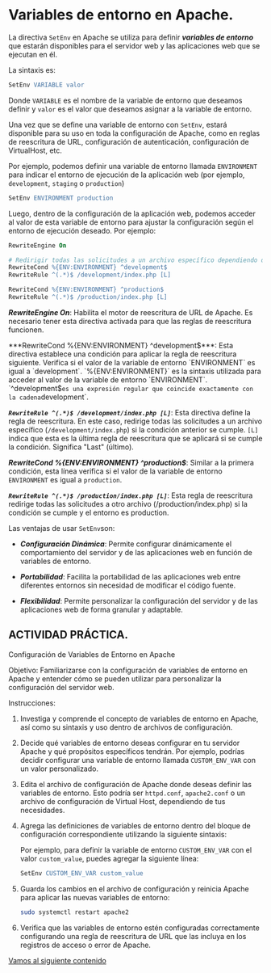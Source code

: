 # Variables de entorno en Apache.


La directiva `SetEnv` en Apache se utiliza para definir ***variables de entorno*** que estarán disponibles para el servidor web y las aplicaciones web que se ejecutan en él. 

La sintaxis es: 
```apache
SetEnv VARIABLE valor
```

Donde `VARIABLE` es el nombre de la variable de entorno que deseamos definir y `valor` es el valor que deseamos asignar a la variable de entorno.

Una vez que se define una variable de entorno con `SetEnv`, estará disponible para su uso en toda la configuración de Apache, como en reglas de reescritura de URL, configuración de autenticación, configuración de VirtualHost, etc.

Por ejemplo, podemos definir una variable de entorno llamada `ENVIRONMENT` para indicar el entorno de ejecución de la aplicación web (por ejemplo, `development`, `staging` o `production`)

```apache
SetEnv ENVIRONMENT production
```

Luego, dentro de la configuración de la aplicación web, podemos acceder al valor de esta variable de entorno para ajustar la configuración según el entorno de ejecución deseado. Por ejemplo:

```apache
RewriteEngine On

# Redirigir todas las solicitudes a un archivo específico dependiendo del entorno
RewriteCond %{ENV:ENVIRONMENT} ^development$
RewriteRule ^(.*)$ /development/index.php [L]

RewriteCond %{ENV:ENVIRONMENT} ^production$
RewriteRule ^(.*)$ /production/index.php [L]
```

***RewriteEngine On***: Habilita el motor de reescritura de URL de Apache. Es necesario tener esta directiva activada para que las reglas de reescritura funcionen.

***RewriteCond %{ENV:ENVIRONMENT} ^development$***: Esta directiva establece una condición para aplicar la regla de reescritura siguiente. Verifica si el valor de la variable de entorno `ENVIRONMENT` es igual a `development`. `%{ENV:ENVIRONMENT}` es la sintaxis utilizada para acceder al valor de la variable de entorno `ENVIRONMENT`.
`^development$` es una expresión regular que coincide exactamente con la cadena `development`. 

***`RewriteRule ^(.*)$ /development/index.php [L]`***: Esta directiva define la regla de reescritura. En este caso, redirige todas las solicitudes a un archivo específico (`/development/index.php`) si la condición anterior se cumple.
`[L]` indica que esta es la última regla de reescritura que se aplicará si se cumple la condición. Significa "Last" (último).

***RewriteCond %{ENV:ENVIRONMENT} ^production$***: Similar a la primera condición, esta línea verifica si el valor de la variable de entorno `ENVIRONMENT` es igual a `production`.

***`RewriteRule ^(.*)$ /production/index.php [L]`***: Esta regla de reescritura redirige todas las solicitudes a otro archivo (/production/index.php) si la condición se cumple y el entorno es production.


Las ventajas de usar `SetEnv`son:
   
- ***Configuración Dinámica***: Permite configurar dinámicamente el comportamiento del servidor y de las aplicaciones web en función de variables de entorno.

- ***Portabilidad***: Facilita la portabilidad de las aplicaciones web entre diferentes entornos sin necesidad de modificar el código fuente.

- ***Flexibilidad***: Permite personalizar la configuración del servidor y de las aplicaciones web de forma granular y adaptable.

## ACTIVIDAD PRÁCTICA.

Configuración de Variables de Entorno en Apache

Objetivo: Familiarizarse con la configuración de variables de entorno en Apache y entender cómo se pueden utilizar para personalizar la configuración del servidor web.

Instrucciones:

1. Investiga y comprende el concepto de variables de entorno en Apache, así como su sintaxis y uso dentro de archivos de configuración.

2. Decide qué variables de entorno deseas configurar en tu servidor Apache y qué propósitos específicos tendrán. Por ejemplo, podrías decidir configurar una variable de entorno llamada `CUSTOM_ENV_VAR` con un valor personalizado.

3. Edita el archivo de configuración de Apache donde deseas definir las variables de entorno. Esto podría ser `httpd.conf`, `apache2.conf` o un archivo de configuración de Virtual Host, dependiendo de tus necesidades.

4. Agrega las definiciones de variables de entorno dentro del bloque de configuración correspondiente utilizando la siguiente sintaxis:

   Por ejemplo, para definir la variable de entorno `CUSTOM_ENV_VAR` con el valor `custom_value`, puedes agregar la siguiente línea:

   ```apache
   SetEnv CUSTOM_ENV_VAR custom_value
   ```

5. Guarda los cambios en el archivo de configuración y reinicia Apache para aplicar las nuevas variables de entorno:

   ```bash
   sudo systemctl restart apache2
   ```

6. Verifica que las variables de entorno estén configuradas correctamente configurando una regla de reescritura de URL que las incluya en los registros de acceso o error de Apache.

[Vamos al siguiente contenido](./20-G.md)